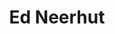 ---
title: Ed Neerhut
organization: Mapillary
image: /images/speakers/Ed.Neerhut.png
talk: "Dense Imagery Capture and Editing in Areas with Limited Infrastructure"
permalink: /speakers/#ed-neerhut
---